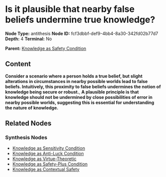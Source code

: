 # Is it plausible that nearby false beliefs undermine true knowledge?

**Node Type:** antithesis
**Node ID:** fcf3dbbf-def9-4bb4-8a30-342fd02b77d7
**Depth:** 4
**Terminal:** No

**Parent:** [Knowledge as Safety Condition](knowledge-as-safety-condition-synthesis-3633121c-c6e5-4232-8f43-2d5bf09ffab9.md)

## Content

**Consider a scenario where a person holds a true belief, but slight alterations in circumstances in nearby possible worlds lead to false beliefs. Intuitively, this proximity to false beliefs undermines the notion of knowledge being secure or robust.**, **A plausible principle is that knowledge should not be undermined by close possibilities of error in nearby possible worlds, suggesting this is essential for understanding the nature of knowledge.**

## Related Nodes

### Synthesis Nodes

- [Knowledge as Sensitivity Condition](knowledge-as-sensitivity-condition-synthesis-e51ba991-85ca-48e5-9170-6317a4e64e40.md)
- [Knowledge as Anti-Luck Condition](knowledge-as-anti-luck-condition-synthesis-e161946e-41b5-4447-b7ce-68420ef950fd.md)
- [Knowledge as Virtue-Theoretic](knowledge-as-virtue-theoretic-synthesis-f3b97afa-9246-4603-bbbb-495f2cb9ec77.md)
- [Knowledge as Safety-Plus Condition](knowledge-as-safety-plus-condition-synthesis-17a2c15d-09e2-40e5-96e8-06edffc26234.md)
- [Knowledge as Contextual Safety](knowledge-as-contextual-safety-synthesis-f17cbea0-4158-4f36-bd9f-8ec58467018e.md)
